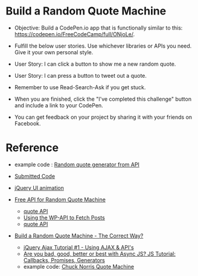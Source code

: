 
# Build a Random Quote Machine

- Objective: Build a CodePen.io app that is functionally similar to this: https://codepen.io/FreeCodeCamp/full/ONjoLe/. 

- Fulfill the below user stories. Use whichever libraries or APIs you need. Give it your own personal style.

- User Story: I can click a button to show me a new random quote.

- User Story: I can press a button to tweet out a quote.

- Remember to use Read-Search-Ask if you get stuck.

- When you are finished, click the "I've completed this challenge" button and include a link to your CodePen.

- You can get feedback on your project by sharing it with your friends on Facebook.


# Reference
- example code : [Random quote generator from API](http://codereview.stackexchange.com/questions/136705/random-quote-generator-from-api)
- [Submitted Code](http://codepen.io/ApplefaceLisa/pen/mWWrbd)
- [jQuery UI animation](https://jqueryui.com/animate/)

- [Free API for Random Quote Machine](https://www.reddit.com/r/FreeCodeCamp/comments/4b1fox/free_api_for_random_quote_machine/)
  - [quote API](https://quotesondesign.com/api-v4-0/)
  - [Using the WP-API to Fetch Posts](https://css-tricks.com/using-the-wp-api-to-fetch-posts/)
  - [quote API](http://forismatic.com/en)
- [Build a Random Quote Machine - The Correct Way?](https://forum.freecodecamp.com/t/build-a-random-quote-machine-the-correct-way/4776)
  - [jQuery Ajax Tutorial #1 - Using AJAX & API's](https://www.youtube.com/watch?v=fEYx8dQr_cQ&index=14&list=PLoYCgNOIyGACnrXwo5HMCfOH9VT05znGv)
  - [Are you bad, good, better or best with Async JS? JS Tutorial: Callbacks, Promises, Generators](https://www.youtube.com/watch?v=obaSQBBWZLk)
  - example code: [Chuck Norris Quote Machine](http://codepen.io/kjarva/pen/NNRqmg)
